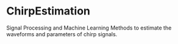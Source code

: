 # ChirpEstimation
Signal Processing and Machine Learning Methods to estimate the waveforms and parameters of chirp signals. 
